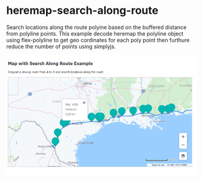 # heremap-search-along-route

Search locations along the route polyine based on the buffered distance from polyline points. This example decode heremap the polyline object using flex-polyline to get geo cordinates for each poly point then furthure reduce the number of points using simplyjs.

![alt Screenshot](https://github.com/navneet10sep/heremap-search-along-route/blob/master/img/Capture.PNG?raw=true)

